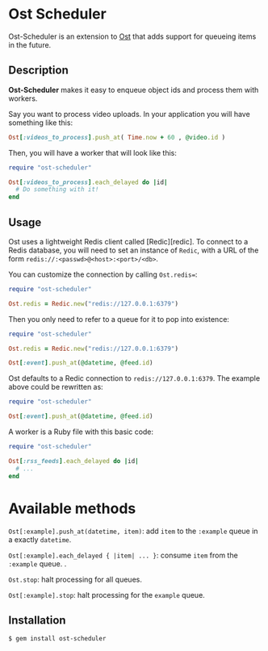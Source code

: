 Ost Scheduler
===

Ost-Scheduler is an extension to [Ost](http://github.com/soveran/ost) that adds support for queueing items in the future.

Description
-----------

**Ost-Scheduler** makes it easy to enqueue object ids and process them with
workers.

Say you want to process video uploads. In your application you will
have something like this:

``` ruby
Ost[:videos_to_process].push_at( Time.now + 60 , @video.id )
```

Then, you will have a worker that will look like this:

``` ruby
require "ost-scheduler"

Ost[:videos_to_process].each_delayed do |id|
  # Do something with it!
end
```

Usage
-----

Ost uses a lightweight Redis client called [Redic][redic]. To connect to
a Redis database, you will need to set an instance of `Redic`, with a URL
of the form `redis://:<passwd>@<host>:<port>/<db>`.

You can customize the connection by calling `Ost.redis=`:

``` ruby
require "ost-scheduler"

Ost.redis = Redic.new("redis://127.0.0.1:6379")
```

Then you only need to refer to a queue for it to pop into existence:

``` ruby
require "ost-scheduler"

Ost.redis = Redic.new("redis://127.0.0.1:6379")

Ost[:event].push_at(@datetime, @feed.id)
```

Ost defaults to a Redic connection to `redis://127.0.0.1:6379`. The example
above could be rewritten as:

``` ruby
require "ost-scheduler"

Ost[:event].push_at(@datetime, @feed.id)
```

A worker is a Ruby file with this basic code:

``` ruby
require "ost-scheduler"

Ost[:rss_feeds].each_delayed do |id|
  # ...
end
```


Available methods
=================

`Ost[:example].push_at(datetime, item)`: add `item` to
the `:example` queue in a exactly `datetime`.

`Ost[:example].each_delayed { |item| ... }`: consume `item` from the `:example` queue. .

`Ost.stop`: halt processing for all queues.

`Ost[:example].stop`: halt processing for the `example` queue.

Installation
------------

    $ gem install ost-scheduler
